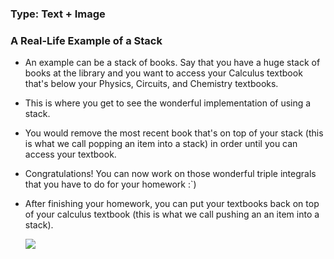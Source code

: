 ### Type: Text + Image ###

### A Real-Life Example of a Stack ###

- An example can be a stack of books. Say that you have a huge stack of books at the library and you want to access your Calculus
  textbook that's below your Physics, Circuits, and Chemistry textbooks.
  
- This is where you get to see the wonderful implementation of using a stack.

- You would remove the most recent book that's on top of your stack (this is what we call popping an item into a stack) in order until
  you can access your textbook.
  
- Congratulations! You can now work on those wonderful triple integrals that you have to do for your homework :`)

- After finishing your homework, you can put your textbooks back on top of your calculus textbook (this is what we call pushing an
  an item into a stack).
  
  ![](https://ya-webdesign.com/transparent250_/stack-of-clipart-tall-2.png)
